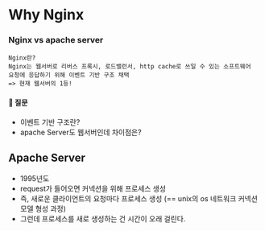 # Why Nginx

### Nginx vs apache server

```
Nginx란?
Nginx는 웹서버로 리버스 프록시, 로드밸런서, http cache로 쓰일 수 있는 소프트웨어
요청에 응답하기 위해 이벤트 기반 구조 채택
=> 현재 웹서버의 1등!
```

#### 🎈 질문

- 이벤트 기반 구조란?
- apache Server도 웹서버인데 차이점은?


## Apache Server

- 1995년도
- request가 들어오면 커넥션을 위해 프로세스 생성
- 즉, 새로운 클라이언트의 요청마다 프로세스 생성 (== unix의 os 네트워크 커넥션 모델 형성 과정)
- 그런데 프로세스를 새로 생성하는 건 시간이 오래 걸린다.
